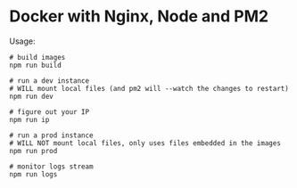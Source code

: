 # Docker with Nginx, Node and PM2

Usage:

    # build images
    npm run build

    # run a dev instance
    # WILL mount local files (and pm2 will --watch the changes to restart)
    npm run dev

    # figure out your IP
    npm run ip

    # run a prod instance
    # WILL NOT mount local files, only uses files embedded in the images
    npm run prod

    # monitor logs stream
    npm run logs
